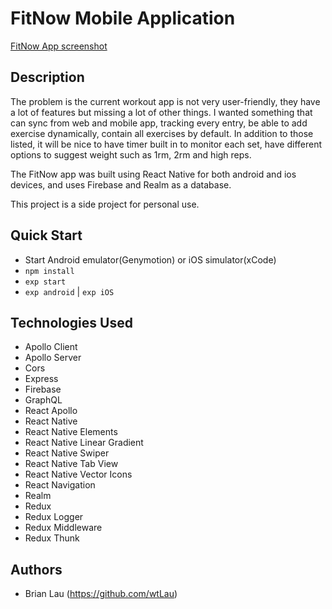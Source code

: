 # FitNow Mobile Application

[FitNow App screenshot](/js/assets/images/)

## Description

The problem is the current workout app is not very user-friendly, they have a lot of features but missing a lot of other things. I wanted something that can sync from web and mobile app, tracking every entry, be able to add exercise dynamically, contain all exercises by default. In addition to those listed, it will be nice to have timer built in to monitor each set, have different options to suggest weight such as 1rm, 2rm and high reps.

The FitNow app was built using React Native for both android and ios devices, and uses Firebase and Realm as a database.

This project is a side project for personal use.

## Quick Start

- Start Android emulator(Genymotion) or iOS simulator(xCode)
- `npm install`
- `exp start`
- `exp android` | `exp iOS`

## Technologies Used

- Apollo Client
- Apollo Server
- Cors
- Express
- Firebase
- GraphQL
- React Apollo
- React Native
- React Native Elements
- React Native Linear Gradient
- React Native Swiper
- React Native Tab View
- React Native Vector Icons
- React Navigation
- Realm
- Redux
- Redux Logger
- Redux Middleware
- Redux Thunk

## Authors
- Brian Lau (https://github.com/wtLau)